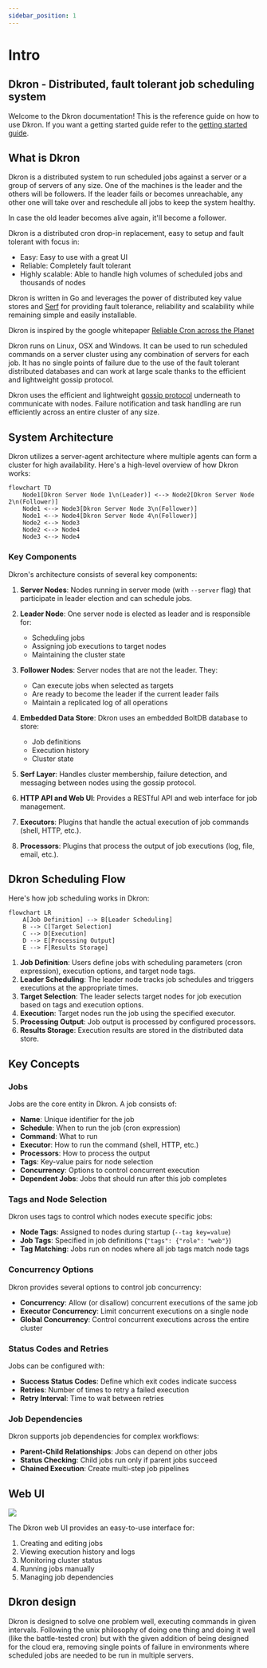 ```yaml
---
sidebar_position: 1
---
```

# Intro

## Dkron - Distributed, fault tolerant job scheduling system

Welcome to the Dkron documentation! This is the reference guide on how to use Dkron. If you want a getting started guide refer to the [getting started guide](/docs/basics/getting-started).

## What is Dkron

Dkron is a distributed system to run scheduled jobs against a server or a group of servers of any size. One of the machines is the leader and the others will be followers. If the leader fails or becomes unreachable, any other one will take over and reschedule all jobs to keep the system healthy.

In case the old leader becomes alive again, it'll become a follower.

Dkron is a distributed cron drop-in replacement, easy to setup and fault tolerant with focus in:

- Easy: Easy to use with a great UI
- Reliable: Completely fault tolerant
- Highly scalable: Able to handle high volumes of scheduled jobs and thousands of nodes

Dkron is written in Go and leverages the power of distributed key value stores and [Serf](https://www.serfdom.io/) for providing fault tolerance, reliability and scalability while remaining simple and easily installable.

Dkron is inspired by the google whitepaper [Reliable Cron across the Planet](https://queue.acm.org/detail.cfm?id=2745840)

Dkron runs on Linux, OSX and Windows. It can be used to run scheduled commands on a server cluster using any combination of servers for each job. It has no single points of failure due to the use of the fault tolerant distributed databases and can work at large scale thanks to the efficient and lightweight gossip protocol.

Dkron uses the efficient and lightweight [gossip protocol](https://www.serfdom.io/docs/internals/gossip.html) underneath to communicate with nodes. Failure notification and task handling are run efficiently across an entire cluster of any size.

## System Architecture

Dkron utilizes a server-agent architecture where multiple agents can form a cluster for high availability. Here's a high-level overview of how Dkron works:

```mermaid
flowchart TD
    Node1[Dkron Server Node 1\n(Leader)] <--> Node2[Dkron Server Node 2\n(Follower)]
    Node1 <--> Node3[Dkron Server Node 3\n(Follower)]
    Node1 <--> Node4[Dkron Server Node 4\n(Follower)]
    Node2 <--> Node3
    Node2 <--> Node4
    Node3 <--> Node4
```

### Key Components

Dkron's architecture consists of several key components:

1. **Server Nodes**: Nodes running in server mode (with `--server` flag) that participate in leader election and can schedule jobs.

2. **Leader Node**: One server node is elected as leader and is responsible for:
   - Scheduling jobs
   - Assigning job executions to target nodes
   - Maintaining the cluster state

3. **Follower Nodes**: Server nodes that are not the leader. They:
   - Can execute jobs when selected as targets
   - Are ready to become the leader if the current leader fails
   - Maintain a replicated log of all operations

4. **Embedded Data Store**: Dkron uses an embedded BoltDB database to store:
   - Job definitions
   - Execution history
   - Cluster state

5. **Serf Layer**: Handles cluster membership, failure detection, and messaging between nodes using the gossip protocol.

6. **HTTP API and Web UI**: Provides a RESTful API and web interface for job management.

7. **Executors**: Plugins that handle the actual execution of job commands (shell, HTTP, etc.).

8. **Processors**: Plugins that process the output of job executions (log, file, email, etc.).

## Dkron Scheduling Flow

Here's how job scheduling works in Dkron:

```mermaid
flowchart LR
    A[Job Definition] --> B[Leader Scheduling]
    B --> C[Target Selection]
    C --> D[Execution]
    D --> E[Processing Output]
    E --> F[Results Storage]
```

1. **Job Definition**: Users define jobs with scheduling parameters (cron expression), execution options, and target node tags.
2. **Leader Scheduling**: The leader node tracks job schedules and triggers executions at the appropriate times.
3. **Target Selection**: The leader selects target nodes for job execution based on tags and execution options.
4. **Execution**: Target nodes run the job using the specified executor.
5. **Processing Output**: Job output is processed by configured processors.
6. **Results Storage**: Execution results are stored in the distributed data store.

## Key Concepts

### Jobs

Jobs are the core entity in Dkron. A job consists of:

- **Name**: Unique identifier for the job
- **Schedule**: When to run the job (cron expression)
- **Command**: What to run
- **Executor**: How to run the command (shell, HTTP, etc.)
- **Processors**: How to process the output
- **Tags**: Key-value pairs for node selection
- **Concurrency**: Options to control concurrent execution
- **Dependent Jobs**: Jobs that should run after this job completes

### Tags and Node Selection

Dkron uses tags to control which nodes execute specific jobs:

- **Node Tags**: Assigned to nodes during startup (`--tag key=value`)
- **Job Tags**: Specified in job definitions (`"tags": {"role": "web"}`)
- **Tag Matching**: Jobs run on nodes where all job tags match node tags

### Concurrency Options

Dkron provides several options to control job concurrency:

- **Concurrency**: Allow (or disallow) concurrent executions of the same job
- **Executor Concurrency**: Limit concurrent executions on a single node
- **Global Concurrency**: Control concurrent executions across the entire cluster

### Status Codes and Retries

Jobs can be configured with:

- **Success Status Codes**: Define which exit codes indicate success
- **Retries**: Number of times to retry a failed execution
- **Retry Interval**: Time to wait between retries

### Job Dependencies

Dkron supports job dependencies for complex workflows:

- **Parent-Child Relationships**: Jobs can depend on other jobs
- **Status Checking**: Child jobs run only if parent jobs succeed
- **Chained Execution**: Create multi-step job pipelines

## Web UI

![](/img/job-list-new.png)

The Dkron web UI provides an easy-to-use interface for:

1. Creating and editing jobs
2. Viewing execution history and logs
3. Monitoring cluster status
4. Running jobs manually
5. Managing job dependencies

## Dkron design

Dkron is designed to solve one problem well, executing commands in given intervals. Following the unix philosophy of doing one thing and doing it well (like the battle-tested cron) but with the given addition of being designed for the cloud era, removing single points of failure in environments where scheduled jobs are needed to be run in multiple servers.
